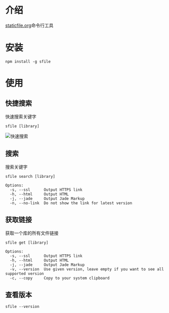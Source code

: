# 介绍

[staticfile.org](http://staticfile.org)命令行工具

# 安装

```
npm install -g sfile
```

# 使用

## 快捷搜索

快速搜索关键字

```
sfile [library]
```

![快速搜索](https://github.com/staticfile/cli/raw/master/docs/quicksearch.png)

## 搜索

搜索关键字

```
sfile search [library]

Options:
  -s, --ssl      Output HTTPS link
  -h, --html     Output HTML
  -j, --jade     Output Jade Markup
  -n, --no-link  Do not show the link for latest version
```

## 获取链接

获取一个库的所有文件链接

```
sfile get [library]

Options:
  -s, --ssl      Output HTTPS link
  -h, --html     Output HTML
  -j, --jade     Output Jade Markup
  -v, --version  Use given version, leave empty if you want to see all supported version
  -c, --copy     Copy to your system clipboard
```

## 查看版本

```
sfile --version
```
